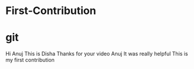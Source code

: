 # First-Contribution
# git
Hi Anuj 
This is Disha
Thanks for your video Anuj
It was really helpful
This is my first contribution

